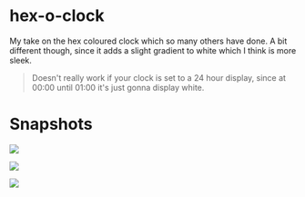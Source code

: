 # hex-o-clock
My take on the hex coloured clock which so many others have done. A bit different though, since it adds a slight gradient to white which I think is more sleek.

> Doesn't really work if your clock is set to a 24 hour display, since at 00:00 until 01:00 it's just gonna display white.

# Snapshots

![](https://user-images.githubusercontent.com/22937740/28475728-b5fed5d0-6e4d-11e7-9e17-ce88a36249a7.png)

![](https://user-images.githubusercontent.com/22937740/28475727-b5fde6b6-6e4d-11e7-9e19-79e4a48e082c.PNG)

![](https://user-images.githubusercontent.com/22937740/28475726-b5fb4776-6e4d-11e7-8375-bad654f2bc88.png)
